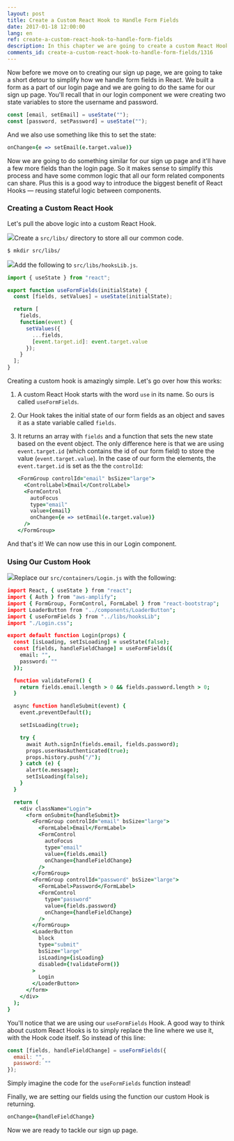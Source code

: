 ```yaml
---
layout: post
title: Create a Custom React Hook to Handle Form Fields
date: 2017-01-18 12:00:00
lang: en
ref: create-a-custom-react-hook-to-handle-form-fields
description: In this chapter we are going to create a custom React Hook to make it easier to handle form fields in our React app.
comments_id: create-a-custom-react-hook-to-handle-form-fields/1316
---
```


Now before we move on to creating our sign up page, we are going to take a short detour to simplify how we handle form fields in React. We built a form as a part of our login page and we are going to do the same for our sign up page. You'll recall that in our login component we were creating two state variables to store the username and password.

``` javascript
const [email, setEmail] = useState("");
const [password, setPassword] = useState("");
```

And we also use something like this to set the state:

``` coffee
onChange={e => setEmail(e.target.value)}
```

Now we are going to do something similar for our sign up page and it'll have a few more fields than the login page. So it makes sense to simplify this process and have some common logic that all our form related components can share. Plus this is a good way to introduce the biggest benefit of React Hooks — reusing stateful logic between components.

### Creating a Custom React Hook

Let's pull the above logic into a custom React Hook.

<img class="code-marker" src="/assets/s.png" />Create a `src/libs/` directory to store all our common code.

``` bash
$ mkdir src/libs/
```

<img class="code-marker" src="/assets/s.png" />Add the following to `src/libs/hooksLib.js`.

``` javascript
import { useState } from "react";

export function useFormFields(initialState) {
  const [fields, setValues] = useState(initialState);

  return [
    fields,
    function(event) {
      setValues({
        ...fields,
        [event.target.id]: event.target.value
      });
    }
  ];
}
```

Creating a custom hook is amazingly simple. Let's go over how this works:

1. A custom React Hook starts with the word `use` in its name. So ours is called `useFormFields`.

2. Our Hook takes the initial state of our form fields as an object and saves it as a state variable called `fields`.

3. It returns an array with `fields` and a function that sets the new state based on the event object. The only difference here is that we are using `event.target.id` (which contains the id of our form field) to store the value (`event.target.value`). In the case of our form the elements, the `event.target.id` is set as the the `controlId`:

   ``` coffee
   <FormGroup controlId="email" bsSize="large">
     <ControlLabel>Email</ControlLabel>
     <FormControl
       autoFocus
       type="email"
       value={email}
       onChange={e => setEmail(e.target.value)}
     />
   </FormGroup>
   ```

And that's it! We can now use this in our Login component.

### Using Our Custom Hook

<img class="code-marker" src="/assets/s.png" />Replace our `src/containers/Login.js` with the following:

``` coffee
import React, { useState } from "react";
import { Auth } from "aws-amplify";
import { FormGroup, FormControl, FormLabel } from "react-bootstrap";
import LoaderButton from "../components/LoaderButton";
import { useFormFields } from "../libs/hooksLib";
import "./Login.css";

export default function Login(props) {
  const [isLoading, setIsLoading] = useState(false);
  const [fields, handleFieldChange] = useFormFields({
    email: "",
    password: ""
  });

  function validateForm() {
    return fields.email.length > 0 && fields.password.length > 0;
  }

  async function handleSubmit(event) {
    event.preventDefault();

    setIsLoading(true);

    try {
      await Auth.signIn(fields.email, fields.password);
      props.userHasAuthenticated(true);
      props.history.push("/");
    } catch (e) {
      alert(e.message);
      setIsLoading(false);
    }
  }

  return (
    <div className="Login">
      <form onSubmit={handleSubmit}>
        <FormGroup controlId="email" bsSize="large">
          <FormLabel>Email</FormLabel>
          <FormControl
            autoFocus
            type="email"
            value={fields.email}
            onChange={handleFieldChange}
          />
        </FormGroup>
        <FormGroup controlId="password" bsSize="large">
          <FormLabel>Password</FormLabel>
          <FormControl
            type="password"
            value={fields.password}
            onChange={handleFieldChange}
          />
        </FormGroup>
        <LoaderButton
          block
          type="submit"
          bsSize="large"
          isLoading={isLoading}
          disabled={!validateForm()}
        >
          Login
        </LoaderButton>
      </form>
    </div>
  );
}
```

You'll notice that we are using our `useFormFields` Hook. A good way to think about custom React Hooks is to simply replace the line where we use it, with the Hook code itself. So instead of this line:

``` javascript
const [fields, handleFieldChange] = useFormFields({
  email: "",
  password: ""
});
```

Simply imagine the code for the `useFormFields` function instead!

Finally, we are setting our fields using the function our custom Hook is returning.

``` coffee
onChange={handleFieldChange}
```

Now we are ready to tackle our sign up page.
